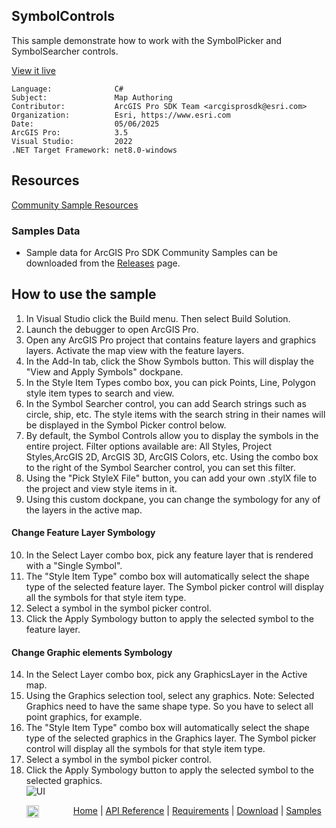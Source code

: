 ## SymbolControls

<!-- TODO: Write a brief abstract explaining this sample -->
This sample demonstrate how to work with the SymbolPicker and SymbolSearcher controls.  
  


<a href="https://pro.arcgis.com/en/pro-app/sdk/" target="_blank">View it live</a>

<!-- TODO: Fill this section below with metadata about this sample-->
```
Language:              C#
Subject:               Map Authoring
Contributor:           ArcGIS Pro SDK Team <arcgisprosdk@esri.com>
Organization:          Esri, https://www.esri.com
Date:                  05/06/2025
ArcGIS Pro:            3.5
Visual Studio:         2022
.NET Target Framework: net8.0-windows
```

## Resources

[Community Sample Resources](https://github.com/Esri/arcgis-pro-sdk-community-samples#resources)

### Samples Data

* Sample data for ArcGIS Pro SDK Community Samples can be downloaded from the [Releases](https://github.com/Esri/arcgis-pro-sdk-community-samples/releases) page.  

## How to use the sample
<!-- TODO: Explain how this sample can be used. To use images in this section, create the image file in your sample project's screenshots folder. Use relative url to link to this image using this syntax: ![My sample Image](FacePage/SampleImage.png) -->
1. In Visual Studio click the Build menu. Then select Build Solution.
2. Launch the debugger to open ArcGIS Pro.  
3. Open any ArcGIS Pro project that contains feature layers and graphics layers. Activate the map view with the feature layers.  
4. In the Add-In tab, click the Show Symbols button. This will display the "View and Apply Symbols" dockpane.  
5. In the Style Item Types combo box, you can pick Points, Line, Polygon style item types to search and view.  
6. In the Symbol Searcher control, you can add Search strings such as circle, ship, etc. The style items with the search string in their names will be displayed in the Symbol Picker control below.  
7. By default, the Symbol Controls allow you to display the symbols in the entire project. Filter options available are: All Styles, Project Styles,ArcGIS 2D, ArcGIS 3D, ArcGIS Colors, etc. Using the combo box to the right of the Symbol Searcher control, you can set this filter.  
8. Using the "Pick StyleX File" button, you can add your own .stylX file to the project and view style items in it.  
9. Using this custom dockpane, you can change the symbology for any of the layers in the active map.  
#### Change Feature Layer Symbology  
10. In the Select Layer combo box, pick any feature layer that is rendered with a "Single Symbol".  
11. The "Style Item Type" combo box will automatically select the shape type of the selected feature layer.  The Symbol picker control will display all the symbols for that style item type.  
12. Select a symbol in the symbol picker control.  
13. Click the Apply Symbology button to apply the selected symbol to the feature layer.  
#### Change Graphic elements Symbology  
14. In the Select Layer combo box, pick any GraphicsLayer in the Active map.  
15. Using the Graphics selection tool, select any graphics. Note: Selected Graphics need to have the same shape type. So you have to select all point graphics, for example.  
16. The "Style Item Type" combo box will automatically select the shape type of the selected graphics in the Graphics layer.  The Symbol picker control will display all the symbols for that style item type.  
17. Select a symbol in the symbol picker control.  
18. Click the Apply Symbology button to apply the selected symbol to the selected graphics.  
![UI](screenshots/SymbolViewer.png)    
  

<!-- End -->

&nbsp;&nbsp;&nbsp;&nbsp;&nbsp;&nbsp;<img src="https://esri.github.io/arcgis-pro-sdk/images/ArcGISPro.png"  alt="ArcGIS Pro SDK for Microsoft .NET Framework" height = "20" width = "20" align="top"  >
&nbsp;&nbsp;&nbsp;&nbsp;&nbsp;&nbsp;&nbsp;&nbsp;&nbsp;&nbsp;&nbsp;&nbsp;
[Home](https://github.com/Esri/arcgis-pro-sdk/wiki) | <a href="https://pro.arcgis.com/en/pro-app/latest/sdk/api-reference" target="_blank">API Reference</a> | [Requirements](https://github.com/Esri/arcgis-pro-sdk/wiki#requirements) | [Download](https://github.com/Esri/arcgis-pro-sdk/wiki#installing-arcgis-pro-sdk-for-net) | <a href="https://github.com/esri/arcgis-pro-sdk-community-samples" target="_blank">Samples</a>
